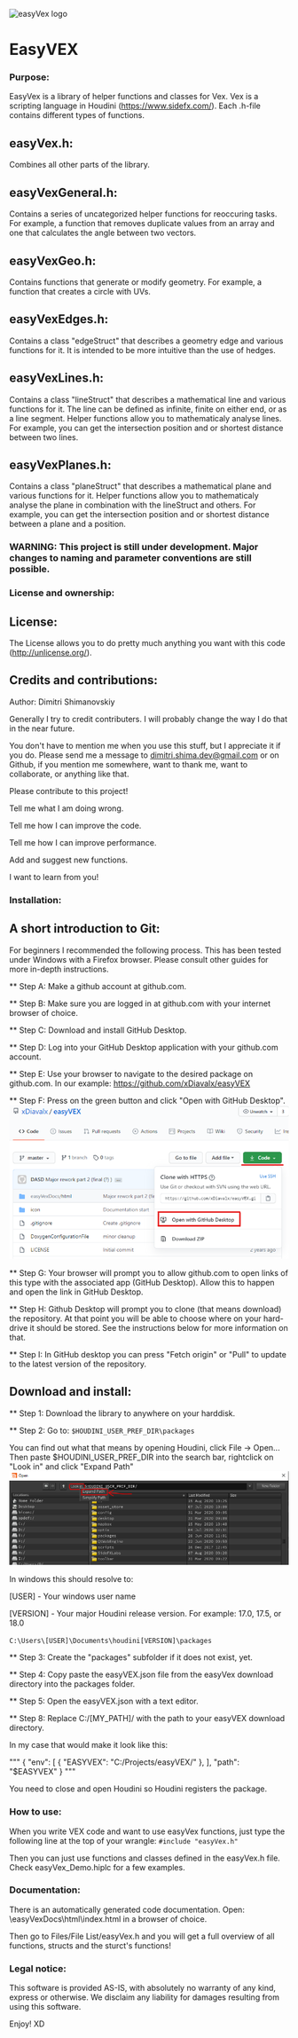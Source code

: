 ![easyVex logo](https://github.com/xDiavalx/easyVEX/blob/master/icon/easyVex1.0%20128.png)

EasyVEX
======

### Purpose:
EasyVex is a library of helper functions and classes for Vex. Vex is a scripting language in Houdini (https://www.sidefx.com/).
Each .h-file contains different types of functions.
## easyVex.h:
Combines all other parts of the library.
## easyVexGeneral.h:
Contains a series of uncategorized helper functions for reoccuring tasks. For example, a function that removes duplicate values from an array and one that calculates the angle between two vectors.
## easyVexGeo.h:
Contains functions that generate or modify geometry. For example, a function that creates a circle with UVs.
## easyVexEdges.h:
Contains a class "edgeStruct" that describes a geometry edge and various functions for it. It is intended to be more intuitive than the use of hedges.
## easyVexLines.h:
Contains a class "lineStruct" that describes a mathematical line and various functions for it. The line can be defined as infinite, finite on either end, or as a line segment. Helper functions allow you to mathematicaly analyse lines. For example, you can get the intersection position and or shortest distance between two lines.
## easyVexPlanes.h:
Contains a class "planeStruct" that describes a mathematical plane and various functions for it. Helper functions allow you to mathematicaly analyse the plane in combination with the lineStruct and others. For example, you can get the intersection position and or shortest distance between a plane and a position.

### WARNING: This project is still under development. Major changes to naming and parameter conventions are still possible.

### License and ownership:
## License:
The License allows you to do pretty much anything you want with this code (http://unlicense.org/). 

## Credits and contributions:
Author: Dimitri Shimanovskiy

Generally I try to credit contributers. I will probably change the way I do that in the near future.

You don't have to mention me when you use this stuff, but I appreciate it if you do. Please send me a message to dimitri.shima.dev@gmail.com or on Github, if you mention me somewhere, want to thank me, want to collaborate, or anything like that.

Please contribute to this project!

Tell me what I am doing wrong.

Tell me how I can improve the code.

Tell me how I can improve performance.

Add and suggest new functions.

I want to learn from you!

### Installation:

## A short introduction to Git:
For beginners I recommended the following process. This has been tested under Windows with a Firefox browser. Please consult other guides for more in-depth instructions.

** Step A: Make a github account at github.com.

** Step B: Make sure you are logged in at github.com with your internet browser of choice.

** Step C: Download and install GitHub Desktop.

** Step D: Log into your GitHub Desktop application with your github.com account.

** Step E: Use your browser to navigate to the desired package on github.com. In our example: 
https://github.com/xDiavalx/easyVEX

** Step F: Press on the green button and click "Open with GitHub Desktop".
![tutorial github button](https://github.com/xDiavalx/easyVEX/blob/master/Tutorial/Install/Github_green_button.png)

** Step G: Your browser will prompt you to allow github.com to open links of this type with the associated app (GitHub Desktop). Allow this to happen and open the link in GitHub Desktop.

** Step H: Github Desktop will prompt you to clone (that means download) the repository. At that point you will be able to choose where on your hard-drive it should be stored. See the instructions below for more information on that.

** Step I: In GitHub desktop you can press "Fetch origin" or "Pull" to update to the latest version of the repository.

## Download and install:
** Step 1: Download the library to anywhere on your harddisk.

** Step 2:
Go to:
`$HOUDINI_USER_PREF_DIR\packages` 

You can find out what that means by opening Houdini, click File -> Open...
Then paste $HOUDINI_USER_PREF_DIR into the search bar, rightclick on "Look in" and click "Expand Path"
![tutorial expand path](https://github.com/xDiavalx/easyVEX/blob/master/Tutorial/Install/expand_path.png)

In windows this should resolve to:

[USER] - Your windows user name

[VERSION] - Your major Houdini release version. For example: 17.0, 17.5, or 18.0

`C:\Users\[USER]\Documents\houdini[VERSION]\packages`

** Step 3: Create the "packages" subfolder if it does not exist, yet.

** Step 4: Copy paste the easyVEX.json file from the easyVex download directory into the packages folder. 

** Step 5: Open the easyVEX.json with a text editor.

** Step 8: Replace C:/[MY_PATH]/ with the path to your easyVEX download directory.

In my case that would make it look like this:

""" {
	"env": [
		{
			"EASYVEX": "C:/Projects/easyVEX/"
		},
	],
	"path": "$EASYVEX"
} """

You need to close and open Houdini so Houdini registers the package.

### How to use:
When you write VEX code and want to use easyVex functions, just type the following line at the top of your wrangle: 
`#include "easyVex.h"`

Then you can just use functions and classes defined in the easyVex.h file.
Check easyVex_Demo.hiplc for a few examples.

### Documentation:
There is an automatically generated code documentation.
Open:
\easyVexDocs\html\index.html
in a browser of choice.

Then go to Files/File List/easyVex.h and you will get a full overview of all functions, structs and the sturct's functions!

### Legal notice:
This software is provided AS-IS, with absolutely no warranty of any kind, express or otherwise. We disclaim any liability for damages resulting from using this software.

Enjoy! XD
